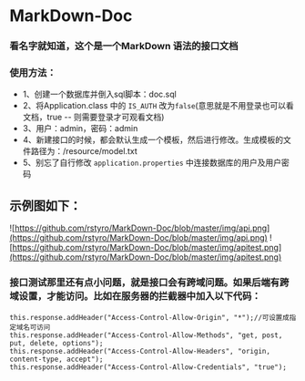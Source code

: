 # MarkDown-Doc
### 看名字就知道，这个是一个MarkDown 语法的接口文档
### 使用方法：
+ 1、创建一个数据库并倒入sql脚本：doc.sql
+ 2、将Application.class 中的 `IS_AUTH` 改为`false`(意思就是不用登录也可以看文档，true -- 则需要登录才可观看文档)
+ 3、用户：admin，密码：admin
+ 4、新建接口的时候，都会默认生成一个模板，然后进行修改。生成模板的文件路径为：/resource/model.txt
+ 5、别忘了自行修改 `application.properties` 中连接数据库的用户及用户密码

## 示例图如下：
![https://github.com/rstyro/MarkDown-Doc/blob/master/img/api.png](https://github.com/rstyro/MarkDown-Doc/blob/master/img/api.png)
![https://github.com/rstyro/MarkDown-Doc/blob/master/img/apitest.png](https://github.com/rstyro/MarkDown-Doc/blob/master/img/apitest.png)

### 接口测试那里还有点小问题，就是接口会有跨域问题。如果后端有跨域设置，才能访问。比如在服务器的拦截器中加入以下代码：
```
this.response.addHeader("Access-Control-Allow-Origin", "*");//可设置成指定域名可访问
this.response.addHeader("Access-Control-Allow-Methods", "get, post, put, delete, options");
this.response.addHeader("Access-Control-Allow-Headers", "origin, content-type, accept");
this.response.addHeader("Access-Control-Allow-Credentials", "true");
```

